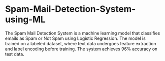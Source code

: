 # Spam-Mail-Detection-System-using-ML
The Spam Mail Detection System is a machine learning model that classifies emails as Spam or Not Spam using Logistic Regression. The model is trained on a labeled dataset, where text data undergoes feature extraction and label encoding before training. The system achieves 96% accuracy on test data.
